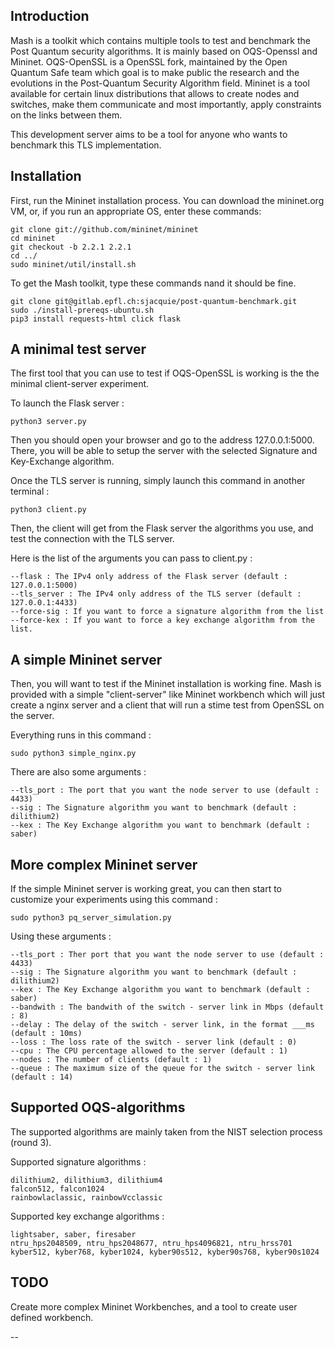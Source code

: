 ## Introduction

Mash is a toolkit which contains multiple tools to test and benchmark the Post Quantum security algorithms.
It is mainly based on OQS-Openssl and Mininet.
OQS-OpenSSL is a OpenSSL fork, maintained by the Open Quantum Safe team which goal is to make public the research and the evolutions in the Post-Quantum Security Algorithm field.
Mininet is a tool available for certain linux distributions that allows to create nodes and switches, make them communicate and most importantly, apply constraints on the links between them.

This development server aims to be a tool for anyone who wants to benchmark this TLS implementation.

## Installation

First, run the Mininet installation process.
You can download the mininet.org VM, or, if you run an appropriate OS, enter these commands: 

    git clone git://github.com/mininet/mininet
    cd mininet
    git checkout -b 2.2.1 2.2.1
    cd ../
    sudo mininet/util/install.sh

To get the Mash toolkit, type these commands nand it should be fine.

    git clone git@gitlab.epfl.ch:sjacquie/post-quantum-benchmark.git
    sudo ./install-prereqs-ubuntu.sh
    pip3 install requests-html click flask

## A minimal test server

The first tool that you can use to test if OQS-OpenSSL is working is the the minimal client-server experiment.

To launch the Flask server :

    python3 server.py

Then you should open your browser and go to the address 127.0.0.1:5000.
There, you will be able to setup the server with the selected Signature and Key-Exchange algorithm.

Once the TLS server is running, simply launch this command in another terminal :

    python3 client.py
    
Then, the client will get from the Flask server the algorithms you use, and test the connection with the TLS server.

Here is the list of the arguments you can pass to client.py :

    --flask : The IPv4 only address of the Flask server (default : 127.0.0.1:5000)
    --tls_server : The IPv4 only address of the TLS server (default : 127.0.0.1:4433)
    --force-sig : If you want to force a signature algorithm from the list
    --force-kex : If you want to force a key exchange algorithm from the list.

## A simple Mininet server

Then, you will want to test if the Mininet installation is working fine.
Mash is provided with a simple "client-server" like Mininet workbench which will just create a nginx server and a client that will run a stime test from OpenSSL on the server.

Everything runs in this command :

    sudo python3 simple_nginx.py

There are also some arguments :

    --tls_port : The port that you want the node server to use (default : 4433)
    --sig : The Signature algorithm you want to benchmark (default : dilithium2)
    --kex : The Key Exchange algorithm you want to benchmark (default : saber)

## More complex Mininet server

If the simple Mininet server is working great, you can then start to customize your experiments using this command :
    
    sudo python3 pq_server_simulation.py

Using these arguments :

    --tls_port : Ther port that you want the node server to use (default : 4433)
    --sig : The Signature algorithm you want to benchmark (default : dilithium2)
    --kex : The Key Exchange algorithm you want to benchmark (default : saber)
    --bandwith : The bandwith of the switch - server link in Mbps (default : 8)
    --delay : The delay of the switch - server link, in the format ___ms (default : 10ms)
    --loss : The loss rate of the switch - server link (default : 0)
    --cpu : The CPU percentage allowed to the server (default : 1)
    --nodes : The number of clients (default : 1)
    --queue : The maximum size of the queue for the switch - server link (default : 14)

## Supported OQS-algorithms

The supported algorithms are mainly taken from the NIST selection process (round 3).

Supported signature algorithms : 

    dilithium2, dilithium3, dilithium4
    falcon512, falcon1024
    rainbowlaclassic, rainbowVcclassic

Supported key exchange algorithms :

    lightsaber, saber, firesaber
    ntru_hps2048509, ntru_hps2048677, ntru_hps4096821, ntru_hrss701
    kyber512, kyber768, kyber1024, kyber90s512, kyber90s768, kyber90s1024


## TODO

Create more complex Mininet Workbenches, and a tool to create user defined workbench.

--
